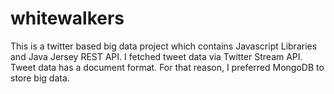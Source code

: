 # whitewalkers
This is a twitter based big data project which contains Javascript Libraries and Java Jersey REST API. I fetched tweet data via Twitter Stream API. Tweet data has a document format. For that reason, I preferred MongoDB to store big data.
